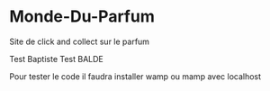 # Monde-Du-Parfum
Site de click and collect sur le parfum

Test Baptiste
Test BALDE

Pour tester le code il faudra installer wamp ou mamp avec localhost
